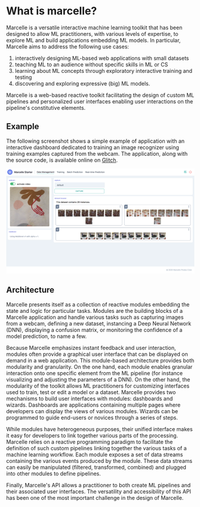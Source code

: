 # What is marcelle?

Marcelle is a versatile interactive machine learning toolkit that has been designed to allow ML practitioners, with various levels of expertise, to explore ML and build applications embedding ML models. In particular, Marcelle aims to address the following use cases:

1. interactively designing ML-based web applications with small datasets
2. teaching ML to an audience without specific skills in ML or CS
3. learning about ML concepts through exploratory interactive training and testing
4. discovering and exploring expressive (big) ML models.

Marcelle is a web-based reactive toolkit facilitating the design of custom ML pipelines and personalized user interfaces enabling user interactions on the pipeline's constitutive elements.

## Example

The following screenshot shows a simple example of application with an interactive dashboard dedicated to training an image recognizer using training examples captured from the webcam. The application, along with the source code, is available online on [Glitch](https://glitch.com/~marcelle-v2-dashboard).

![Screenshot of an example marcelle Application](./marcelle_dashboard_01.png)

## Architecture

Marcelle presents itself as a collection of reactive modules embedding the state and logic for particular tasks. Modules are the building blocks of a Marcelle application and handle various tasks such as capturing images from a webcam, defining a new dataset, instancing a Deep Neural Network (DNN), displaying a confusion matrix, or monitoring the confidence of a model prediction, to name a few.

Because Marcelle emphasizes instant feedback and user interaction, modules often provide a graphical user interface that can be displayed on demand in a web application. This module-based architecture provides both modularity and granularity.
On the one hand, each module enables granular interaction onto one specific element from the ML pipeline (for instance visualizing and adjusting the parameters of a DNN).
On the other hand, the modularity of the toolkit allows ML practitioners for customizing interfaces used to train, test or edit a model or a dataset. Marcelle provides two mechanisms to build user interfaces with modules: dashboards and wizards. Dashboards are applications containing multiple pages where developers can display the views of various modules. Wizards can be programmed to guide end-users or novices through a series of steps.

While modules have heterogeneous purposes, their unified interface makes it easy for developers to link together various parts of the processing. Marcelle relies on a reactive programming paradigm to facilitate the definition of such custom pipelines linking together the various tasks of a machine learning workflow. Each module exposes a set of data streams containing the various events produced by the module. These data streams can easily be manipulated (filtered, transformed, combined) and plugged into other modules to define pipelines.

Finally, Marcelle's API allows a practitioner to both create ML pipelines and their associated user interfaces. The versatility and accessibility of this API has been one of the most important challenge in the design of Marcelle.
